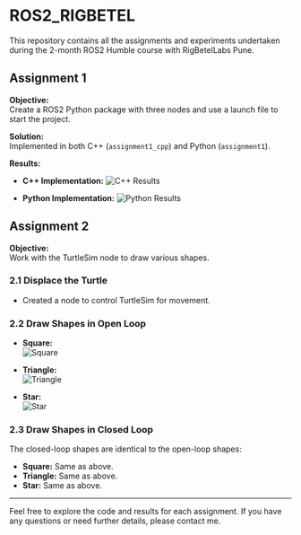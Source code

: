 # ROS2_RIGBETEL

This repository contains all the assignments and experiments undertaken during the 2-month ROS2 Humble course with RigBetelLabs Pune.

## Assignment 1

**Objective:**  
Create a ROS2 Python package with three nodes and use a launch file to start the project.

**Solution:**  
Implemented in both C++ (`assignment1_cpp`) and Python (`assignment1`).

**Results:**

- **C++ Implementation:**
  ![C++ Results](https://github.com/user-attachments/assets/1cdf1fe1-3d14-48b9-ad0b-a73ce3cbe4f1)

- **Python Implementation:**
  ![Python Results](https://github.com/user-attachments/assets/875c0e60-db05-4024-9c1f-f9428fc4759e)

## Assignment 2

**Objective:**  
Work with the TurtleSim node to draw various shapes.

### 2.1 Displace the Turtle

- Created a node to control TurtleSim for movement.

### 2.2 Draw Shapes in Open Loop

- **Square:**  
  ![Square](https://github.com/user-attachments/assets/91812437-a925-470a-9841-519d5494b428)

- **Triangle:**  
  ![Triangle](https://github.com/user-attachments/assets/8a48d141-378b-4a26-9b1e-20e9168bb9ad)

- **Star:**  
  ![Star](https://github.com/user-attachments/assets/a510009c-2a37-4959-8a1d-f112eb856273)

### 2.3 Draw Shapes in Closed Loop

The closed-loop shapes are identical to the open-loop shapes:

- **Square:** Same as above.
- **Triangle:** Same as above.
- **Star:** Same as above.

---

Feel free to explore the code and results for each assignment. If you have any questions or need further details, please contact me.
